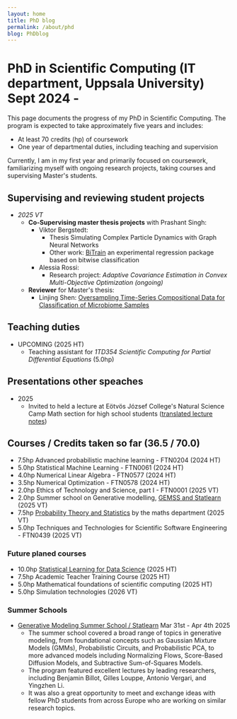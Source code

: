 ```yaml
---
layout: home
title: PhD blog
permalink: /about/phd
blog: PhDblog
---
```


# PhD in Scientific Computing (IT department, Uppsala University) Sept 2024 -

This page documents the progress of my PhD in Scientific Computing. The program is expected to take approximately five years and includes:

- At least 70 credits (hp) of coursework
- One year of departmental duties, including teaching and supervision

Currently, I am in my first year and primarily focused on coursework, familiarizing myself with ongoing research projects, taking courses and supervising Master's students.

## Supervising and reviewing student projects

- *2025 VT*
    - **Co-Supervising master thesis projects** with Prashant Singh:
        - Viktor Bergstedt: 
            - Thesis Simulating Complex Particle Dynamics with Graph Neural Networks 
            - Other work: [BiTrain](https://github.com/BitTrain/bittrain) an experimental regression package based on bitwise classification
        - Alessia Rossi: 
            - Research project: *Adaptive Covariance Estimation in Convex Multi-Objective Optimization (ongoing)*
    - **Reviewer** for Master's thesis:
        - Linjing Shen: [Oversampling Time-Series Compositional Data for Classification of Microbiome Samples](https://uu.diva-portal.org/smash/record.jsf?aq2=%5B%5B%5D%5D&c=1&af=%5B%5D&searchType=SIMPLE&sortOrder2=title_sort_asc&query=Oversampling+Time-Series+Compositional+Data+for+Classification+of+Microbiome+Samples&language=en&pid=diva2%3A1973870&aq=%5B%5B%5D%5D&sf=all&aqe=%5B%5D&sortOrder=author_sort_asc&onlyFullText=false&noOfRows=50&dswid=-377)

## Teaching duties

- UPCOMING (2025 HT)
    - Teaching assistant for *1TD354 Scientific Computing for Partial Differential Equations* (5.0hp)

## Presentations other speaches

- 2025
    - Invited to held a lecture at Eötvös József College's Natural Science Camp Math section for high school students ([translated lecture notes](/Edu/notes/Matchings_2025_TTT.pdf))

## Courses / Credits taken so far (36.5 / 70.0)

- 7.5hp Advanced probabilistic machine learning - FTN0204 (2024 HT) 
- 5.0hp Statistical Machine Learning - FTN0061 (2024 HT)
- 4.0hp Numerical Linear Algebra - FTN0577 (2024 HT)
- 3.5hp Numerical Optimization - FTN0578 (2024 HT)
- 2.0hp Ethics of Technology and Science, part I - FTN0001 (2025 VT)
- 2.0hp Summer school on Generative modelling, [GEMSS and Statlearn](https://gemss.ai/2025/) (2025 VT)
- 7.5hp [Probability Theory and Statistics](https://www.troscheit.eu/news/phdcourse/) by the maths department (2025 VT)
- 5.0hp Techniques and Technologies for Scientific Software Engineering - FTN0439 (2025 VT)

### Future planed courses

- 10.0hp [Statistical Learning for Data Science](https://d3c-group.github.io/courses/statistical/) (2025 HT)
- 7.5hp Academic Teacher Training Course (2025 HT)
- 5.0hp Mathematical foundations of scientific computing (2025 HT)
- 5.0hp Simulation technologies (2026 VT)

### Summer Schools

- [Generative Modeling Summer School / Statlearn](https://gemss.ai/2025/) Mar 31st - Apr 4th 2025 
    - The summer school covered a broad range of topics in generative modeling, from foundational concepts such as Gaussian Mixture Models (GMMs), Probabilistic Circuits, and Probabilistic PCA, to more advanced models including Normalizing Flows, Score-Based Diffusion Models, and Subtractive Sum-of-Squares Models.
    - The program featured excellent lectures by leading researchers, including Benjamin Billot, Gilles Louppe, Antonio Vergari, and Yingzhen Li.
    - It was also a great opportunity to meet and exchange ideas with fellow PhD students from across Europe who are working on similar research topics.

<!-- As a PhD student in the division of Scientific Computing at the Uppsala University's IT department, I feel like scientific communication is a big part of my duties. Therefore, I plan to write monthly, bi-monthly posts about my progress or other interesting topics. Some will be more about my everyday PhD life, some will be more in depth technical or philosophical articles.

---
---

# Blog

--- -->